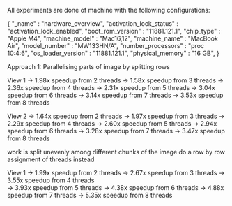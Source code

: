 All experiments are done of machine with the following configurations:

{
      "_name" : "hardware_overview",
      "activation_lock_status" : "activation_lock_enabled",
      "boot_rom_version" : "11881.121.1",
      "chip_type" : "Apple M4",
      "machine_model" : "Mac16,12",
      "machine_name" : "MacBook Air",
      "model_number" : "MW133HN/A",
      "number_processors" : "proc 10:4:6",
      "os_loader_version" : "11881.121.1",
      "physical_memory" : "16 GB",
    }


Approach 1:
Parallelising parts of image by splitting rows

View 1
-> 1.98x speedup from 2 threads
-> 1.58x speedup from 3 threads
-> 2.36x speedup from 4 threads
-> 2.31x speedup from 5 threads
-> 3.04x speedup from 6 threads
-> 3.14x speedup from 7 threads
-> 3.53x speedup from 8 threads

View 2
-> 1.64x speedup from 2 threads
-> 1.97x speedup from 3 threads
-> 2.29x speedup from 4 threads
-> 2.60x speedup from 5 threads
-> 2.94x speedup from 6 threads
-> 3.28x speedup from 7 threads
-> 3.47x speedup from 8 threads

work is split unevenly among different chunks of the image
do a row by row assignment of threads instead

View 1
-> 1.99x speedup from 2 threads
-> 2.67x speedup from 3 threads
-> 3.55x speedup from 4 threads  
-> 3.93x speedup from 5 threads
-> 4.38x speedup from 6 threads
-> 4.88x speedup from 7 threads
-> 5.35x speedup from 8 threads